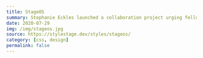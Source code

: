 ```yaml
---
title: StageOS
summary: Stephanie Eckles launched a collaboration project urging fellow developers to restyle her website [stylestage.dev](https://stylestage.dev) using only CSS without altering the HTML. This is my contribution.
date: 2020-07-29
img: /img/stageos.jpg
source: https://stylestage.dev/styles/stageos/
category: [css, design]
permalink: false
---
```

